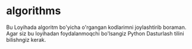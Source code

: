 # algorithms

Bu Loyihada algoritm bo'yicha o'rgangan kodlarimni joylashtirib boraman. Agar siz bu loyihadan foydalanmoqchi bo'lsangiz Python Dasturlash tilini bilishngiz kerak.
